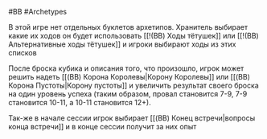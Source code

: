 #BB  #Archetypes

В этой игре нет отдельных буклетов архетипов.
Хранитель выбирает какие их ходов он будет использовать [[!(BB) Ходы тётушек]] или [[!(BB) Альтернативные ходы  тётушек]] и игроки выбирают ходы из этих списков

После броска кубика и описания того, что произошло, игрок может решить надеть [[(BB) Корона Королевы|Корону Королевы]] или [[(BB) Корона Пустоты|Корону пустоты]] и увеличить результат своего броска на один уровень успеха (таким образом, провал становится 7-9, 7-9 становится 10-11, а 10-11 становится 12+). 

Так-же в начале сессии игрок выбирает [[(BB) Конец встречи|вопросы конца встречи]] и в конце сессии получит за них опыт